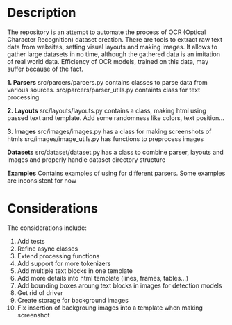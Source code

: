 # Description
The repository is an attempt to automate the process of OCR (Optical Character Recognition) dataset creation. There are tools to extract raw text data from websites, setting visual layouts and making images. It allows to gather large datasets in no time, although the gathered data is an imitation of real world data. Efficiency of OCR models, trained on this data, may suffer because of the fact.

__1. Parsers__
src/parcers/parcers.py contains classes to parse data from various sources.
src/parcers/parser_utils.py containts class for text processing

__2. Layouts__
src/layouts/layouts.py contains a class, making html using passed text and template. Add some randomness like colors, text position...

__3. Images__
src/images/images.py has a class for making screenshots of htmls
src/images/image_utils.py has functions to preprocess images

__Datasets__
src/dataset/dataset.py has a class to combine parser, layouts and images and properly handle dataset directory structure

__Examples__
Contains examples of using for different parsers. Some examples are inconsistent for now

# Considerations
The considerations include:
1. Add tests
2. Refine async classes
3. Extend processing functions
4. Add support for more tokenizers
5. Add multiple text blocks in one template
6. Add more details into html template (lines, frames, tables...)
7. Add bounding boxes aroung text blocks in images for detection models
8. Get rid of driver
9. Create storage for background images
10. Fix insertion of backgroung images into a template when making screenshot
